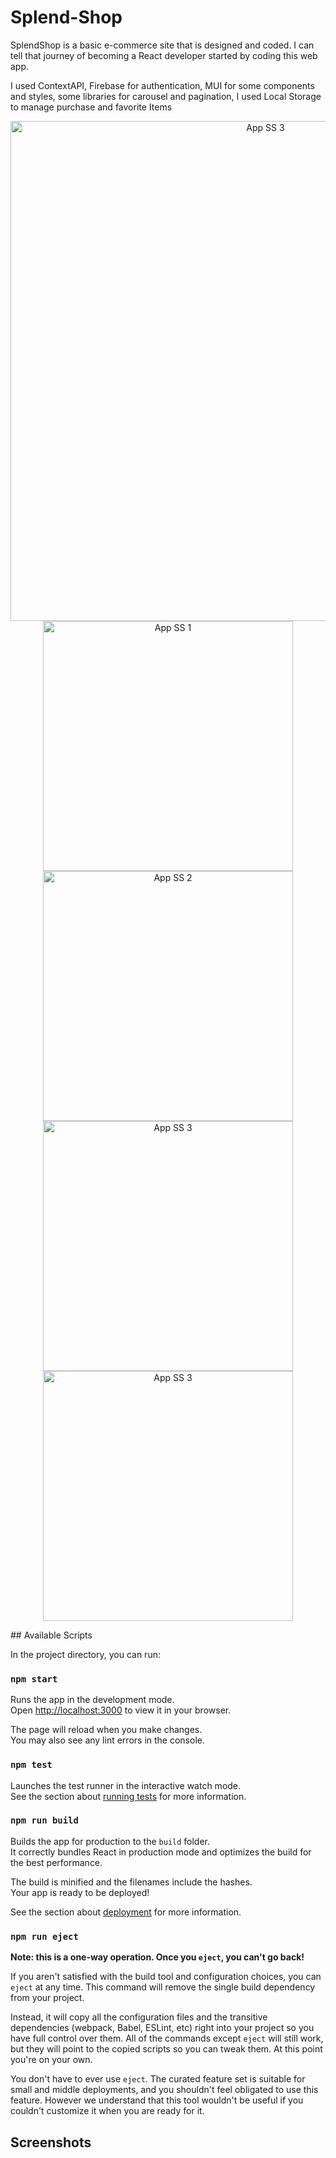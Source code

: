 # Splend-Shop

SplendShop is a basic e-commerce site that is designed and coded. I can tell that journey of becoming a React developer started by coding this web app.

I used ContextAPI, Firebase for authentication, MUI for some components and styles, some libraries for carousel and pagination, I used Local Storage to manage purchase and favorite Items

   
   <p align="center">
      <img width="800" src="https://www.resimupload.org/images/2023/02/19/aaaaaaaaaa.png" alt="App SS 3">
      <img width="400" src="https://media0.giphy.com/media/v1.Y2lkPTc5MGI3NjExMTkxODI2MWE5ZDkyODQ3YmM4Y2FkNjE3NzE0NTZhMGI1M2U0ZmM3NSZjdD1n/qVA1jOmq0mlrCtD8FG/giphy.gif" alt="App SS 1">
      <img width="400" src="https://media1.giphy.com/media/v1.Y2lkPTc5MGI3NjExYjU2ZTI5MjMwYjEwODE2NzgyNDlkZDE2OWJjMDZkMjZiNWQ2NjJlMCZjdD1n/pFpwVdFJGnhSp0xCre/giphy.gif" alt="App SS 2">
      <img width="400" src="https://media2.giphy.com/media/v1.Y2lkPTc5MGI3NjExZDE4ZjU2MTJiYzY1ODIwNDYxYWY5ZjhhNThhYWVkNzM5NmU1ZGU1OSZjdD1n/FQJySKBKWUe2YVq8HO/giphy.gif" alt="App SS 3">
      <img width="400" src="https://media0.giphy.com/media/v1.Y2lkPTc5MGI3NjExNjNmYzdiNDNkOGU0NTMzZjdiN2U3NDMzMGJkNGYwYWUwMmE4OTk4YyZjdD1n/4CkE9s41OhJpVWiZaU/giphy.gif" alt="App SS 3">
   </p>
## Available Scripts

In the project directory, you can run:

### `npm start`

Runs the app in the development mode.\
Open [http://localhost:3000](http://localhost:3000) to view it in your browser.

The page will reload when you make changes.\
You may also see any lint errors in the console.

### `npm test`

Launches the test runner in the interactive watch mode.\
See the section about [running tests](https://facebook.github.io/create-react-app/docs/running-tests) for more information.

### `npm run build`

Builds the app for production to the `build` folder.\
It correctly bundles React in production mode and optimizes the build for the best performance.

The build is minified and the filenames include the hashes.\
Your app is ready to be deployed!

See the section about [deployment](https://facebook.github.io/create-react-app/docs/deployment) for more information.

### `npm run eject`

**Note: this is a one-way operation. Once you `eject`, you can't go back!**

If you aren't satisfied with the build tool and configuration choices, you can `eject` at any time. This command will remove the single build dependency from your project.

Instead, it will copy all the configuration files and the transitive dependencies (webpack, Babel, ESLint, etc) right into your project so you have full control over them. All of the commands except `eject` will still work, but they will point to the copied scripts so you can tweak them. At this point you're on your own.

You don't have to ever use `eject`. The curated feature set is suitable for small and middle deployments, and you shouldn't feel obligated to use this feature. However we understand that this tool wouldn't be useful if you couldn't customize it when you are ready for it.

## Screenshots

